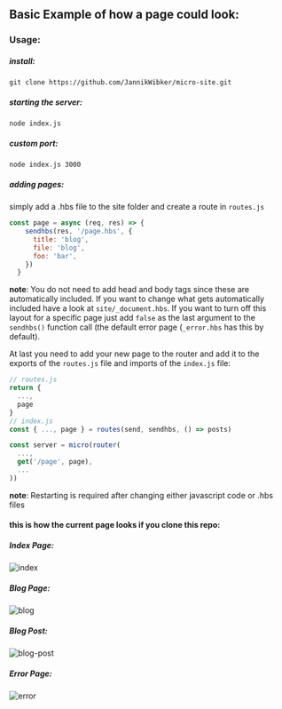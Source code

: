 ## Basic Example of how a page could look:

### Usage:
##### install:
```
git clone https://github.com/JannikWibker/micro-site.git
```
##### starting the server:
```
node index.js
```
##### custom port:
```
node index.js 3000
```
##### adding pages:

simply add a .hbs file to the site folder and create a route in `routes.js`
```js
const page = async (req, res) => {
    sendhbs(res, '/page.hbs', {
      title: 'blog',
      file: 'blog',
      foo: 'bar',
    })
  }
```
**note**: You do not need to add head and body tags since these are automatically included. If you want to change what gets automatically included have a look at `site/_document.hbs`. If you want to turn off this layout for a specific page just add `false` as the last argument to the `sendhbs()` function call (the default error page (`_error.hbs` has this by default).

At last you need to add your new page to the router and add it to the exports of the `routes.js` file and imports of the `index.js` file:
```js
// routes.js
return {
  ...,
  page
}
// index.js
const { ..., page } = routes(send, sendhbs, () => posts)

const server = micro(router(
  ...,
  get('/page', page),
  ...
))
```
**note**: Restarting is required after changing either javascript code or .hbs files

#### this is how the current page looks if you clone this repo:
##### Index Page:

![index](https://puu.sh/vsnil/7587e7d28f.png)

##### Blog Page:

![blog](https://puu.sh/vsni8/869f66cd13.png)

##### Blog Post:

![blog-post](https://puu.sh/vsnpD/7378a1da7e.png)

##### Error Page:

![error](https://puu.sh/vsniy/ebadc36025.png)

